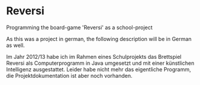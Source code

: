 # Reversi
Programming the board-game 'Reversi' as a school-project

As this was a project in german, the following description will be in German as well.

Im Jahr 2012/13 habe ich im Rahmen eines Schulprojekts das Brettspiel Reversi als Computerprogramm in Java umgesetzt und mit einer künstlichen Intelligenz ausgestattet.
Leider habe nicht mehr das eigentliche Programm, die Projektdokumentation ist aber noch vorhanden.
